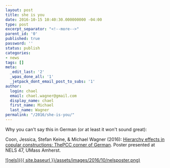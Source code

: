 ```yaml
---
layout: post
title: she is you
date: 2016-10-15 10:40:30.000000000 -04:00
type: post
excerpt_separator: "<!--more-->"
parent_id: '0'
published: true
password: ''
status: publish
categories:
- news
tags: []
meta:
  _edit_last: '2'
  _wpas_done_all: '1'
  _jetpack_dont_email_post_to_subs: '1'
author:
  login: chael
  email: chael.wagner@gmail.com
  display_name: chael
  first_name: Michael
  last_name: Wagner
permalink: "/2016/she-is-you/"
---
```

Why you can't say this in German (or at least it won't sound great):

Coon, Jessica, Stefan Keine, & Michael Wagner (2016):&nbsp;[Hierarchy effects in copular constructions: ThePCC corner of German](http://prosodylab.org/~chael/papers/coon_keine_wagner_2016.pdf). Poster presented at NELS 47, UMass Amherst.

[![nels]({{ site.baseurl }}/assets/images/2016/10/nelsposter.png)](http://prosodylab.org/~chael/papers/coon_keine_wagner_2016.pdf)


